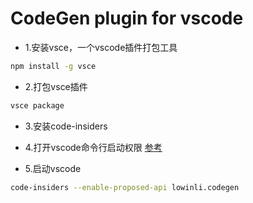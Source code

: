 # CodeGen plugin for vscode

+ 1.安装vsce，一个vscode插件打包工具
```bash
npm install -g vsce
```
+ 2.打包vsce插件
```bash
vsce package
```
+ 3.安装code-insiders

+ 4.打开vscode命令行启动权限
[参考](https://blog.csdn.net/flitrue/article/details/90906578)

+ 5.启动vscode
```bash
code-insiders --enable-proposed-api lowinli.codegen
```
